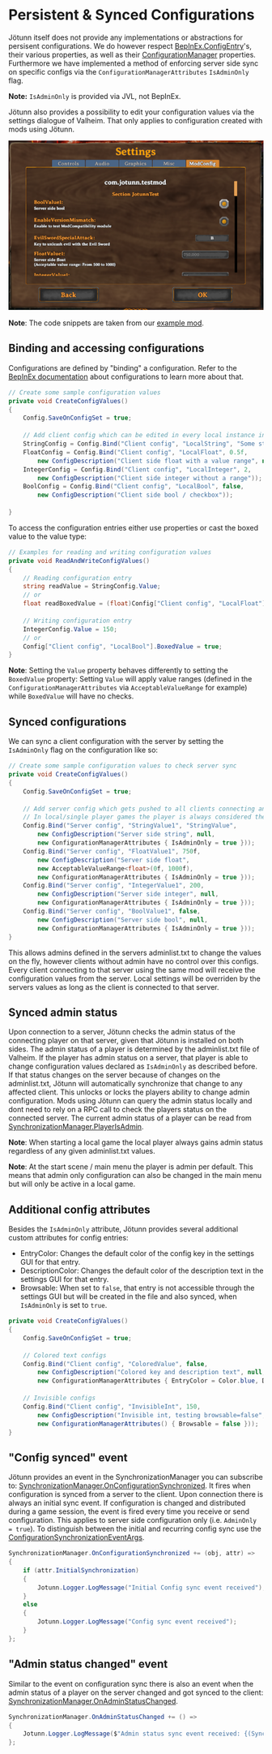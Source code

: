 ﻿# Persistent & Synced Configurations

Jötunn itself does not provide any implementations or abstractions for persisent configurations. We do however respect [BepInEx.ConfigEntry](https://bepinex.github.io/bepinex_docs/master/articles/dev_guide/plugin_tutorial/3_configuration.html)'s, their various properties, as well as their [ConfigurationManager](https://github.com/BepInEx/BepInEx.ConfigurationManager) properties. Furthermore we have implemented a method of enforcing server side sync on specific configs via the `ConfigurationManagerAttributes` `IsAdminOnly` flag.

**Note:** `IsAdminOnly` is provided via JVL, not BepInEx.

Jötunn also provides a possibility to edit your configuration values via the settings dialogue of Valheim. That only applies to configuration created with mods using Jötunn.

![Config Manager UI](../images/utils/ConfigManagerUI.png)

**Note**: The code snippets are taken from our [example mod](https://github.com/Valheim-Modding/JotunnModExample).

## Binding and accessing configurations

Configurations are defined by "binding" a configuration. Refer to the [BepInEx documentation](https://docs.bepinex.dev/master/articles/dev_guide/plugin_tutorial/3_configuration.html) about configurations to learn more about that.

```cs
// Create some sample configuration values
private void CreateConfigValues()
{
    Config.SaveOnConfigSet = true;

    // Add client config which can be edited in every local instance independently
    StringConfig = Config.Bind("Client config", "LocalString", "Some string", "Client side string");
    FloatConfig = Config.Bind("Client config", "LocalFloat", 0.5f, 
        new ConfigDescription("Client side float with a value range", new AcceptableValueRange<float>(0f, 1f)));
    IntegerConfig = Config.Bind("Client config", "LocalInteger", 2, 
        new ConfigDescription("Client side integer without a range"));
    BoolConfig = Config.Bind("Client config", "LocalBool", false, 
        new ConfigDescription("Client side bool / checkbox"));

}
```

To access the configuration entries either use properties or cast the boxed value to the value type:

```cs
// Examples for reading and writing configuration values
private void ReadAndWriteConfigValues()
{
    // Reading configuration entry
    string readValue = StringConfig.Value;
    // or
    float readBoxedValue = (float)Config["Client config", "LocalFloat"].BoxedValue;

    // Writing configuration entry
    IntegerConfig.Value = 150;
    // or
    Config["Client config", "LocalBool"].BoxedValue = true;
}
```

**Note**: Setting the `Value` property behaves differently to setting the `BoxedValue` property: Setting `Value` will apply value ranges (defined in the `ConfigurationManagerAttributes` via `AcceptableValueRange` for example) while `BoxedValue` will have no checks.

## Synced configurations

We can sync a client configuration with the server by setting the `IsAdminOnly` flag on the configuration like so:

```cs
// Create some sample configuration values to check server sync
private void CreateConfigValues()
{
    Config.SaveOnConfigSet = true;

    // Add server config which gets pushed to all clients connecting and can only be edited by admins
    // In local/single player games the player is always considered the admin
    Config.Bind("Server config", "StringValue1", "StringValue", 
        new ConfigDescription("Server side string", null, 
        new ConfigurationManagerAttributes { IsAdminOnly = true }));
    Config.Bind("Server config", "FloatValue1", 750f, 
        new ConfigDescription("Server side float", 
        new AcceptableValueRange<float>(0f, 1000f), 
        new ConfigurationManagerAttributes { IsAdminOnly = true }));
    Config.Bind("Server config", "IntegerValue1", 200, 
        new ConfigDescription("Server side integer", null, 
        new ConfigurationManagerAttributes { IsAdminOnly = true }));
    Config.Bind("Server config", "BoolValue1", false, 
        new ConfigDescription("Server side bool", null, 
        new ConfigurationManagerAttributes { IsAdminOnly = true }));
}
```

This allows admins defined in the servers adminlist.txt to change the values on the fly, however clients without admin have no control over this configs. Every client connecting to that server using the same mod will receive the configuration values from the server. Local settings will be overriden by the servers values as long as the client is connected to that server.

## Synced admin status

Upon connection to a server, Jötunn checks the admin status of the connecting player on that server, given that Jötunn is installed on both sides. The admin status of a player is determined by the adminlist.txt file of Valheim. If the player has admin status on a server, that player is able to change configuration values declared as `IsAdminOnly` as described before. If that status changes on the server because of changes on the adminlist.txt, Jötunn will automatically synchronize that change to any affected client. This unlocks or locks the players ability to change admin configuration. Mods using Jötunn can query the admin status locally and dont need to rely on a RPC call to check the players status on the connected server. The current admin status of a player can be read from [SynchronizationManager.PlayerIsAdmin](xref:Jotunn.Managers.SynchronizationManager.PlayerIsAdmin).

**Note**: When starting a local game the local player always gains admin status regardless of any given adminlist.txt values.

**Note**: At the start scene / main menu the player is admin per default. This means that admin only configuration can also be changed in the main menu but will only be active in a local game.

## Additional config attributes

Besides the `IsAdminOnly` attribute, Jötunn provides several additional custom attributes for config entries:

* EntryColor: Changes the default color of the config key in the settings GUI for that entry.
* DescriptionColor: Changes the default color of the description text in the settings GUI for that entry.
* Browsable: When set to `false`, that entry is not accessible through the settings GUI but will be created in the file and also synced, when `IsAdminOnly` is set to `true`.

```cs
private void CreateConfigValues()
{
    Config.SaveOnConfigSet = true;

    // Colored text configs
    Config.Bind("Client config", "ColoredValue", false,
        new ConfigDescription("Colored key and description text", null,
        new ConfigurationManagerAttributes { EntryColor = Color.blue, DescriptionColor = Color.yellow }));

    // Invisible configs
    Config.Bind("Client config", "InvisibleInt", 150,
        new ConfigDescription("Invisible int, testing browsable=false", null,
        new ConfigurationManagerAttributes() { Browsable = false }));
}
```

## "Config synced" event

Jötunn provides an event in the SynchronizationManager you can subscribe to: [SynchronizationManager.OnConfigurationSynchronized](xref:Jotunn.Managers.SynchronizationManager.OnConfigurationSynchronized). It fires when configuration is synced from a server to the client. Upon connection there is always an initial sync event. If configuration is changed and distributed during a game session, the event is fired every time you receive or send configuration. This applies to server side configuration only (i.e. `AdminOnly = true`). To distinguish between the initial and recurring config sync use the [ConfigurationSynchronizationEventArgs](xref:Jotunn.Utils.ConfigurationSynchronizationEventArgs).

```cs
SynchronizationManager.OnConfigurationSynchronized += (obj, attr) =>
{
    if (attr.InitialSynchronization)
    {
        Jotunn.Logger.LogMessage("Initial Config sync event received");
    }
    else
    {
        Jotunn.Logger.LogMessage("Config sync event received");
    }
};
```

## "Admin status changed" event

Similar to the event on configuration sync there is also an event when the admin status of a player on the server changed and got synced to the client: [SynchronizationManager.OnAdminStatusChanged](xref:Jotunn.Managers.SynchronizationManager.OnAdminStatusChanged).

```cs
SynchronizationManager.OnAdminStatusChanged += () =>
{
    Jotunn.Logger.LogMessage($"Admin status sync event received: {(SynchronizationManager.Instance.PlayerIsAdmin ? "You're admin now" : "Downvoted, boy")}");
};
```